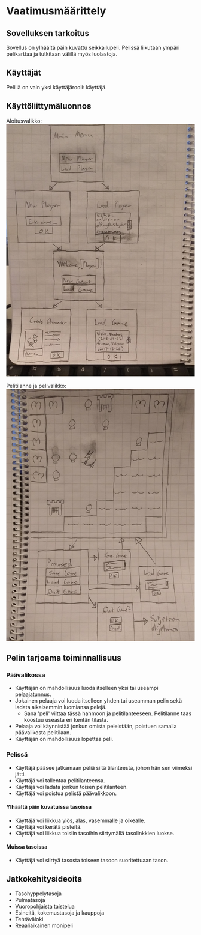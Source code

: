 ﻿# Vaatimusmäärittely

## Sovelluksen tarkoitus

Sovellus on ylhäältä päin kuvattu seikkailupeli. Pelissä liikutaan ympäri pelikarttaa ja tutkitaan välillä myös luolastoja.

## Käyttäjät

Pelillä on vain yksi käyttäjärooli: käyttäjä.

## Käyttöliittymäluonnos

Aloitusvalikko:  
![UI luonnos 1](/dokumentaatio/kuvat/uiLuonnos1.jpg)

Pelitilanne ja pelivalikko:  
![UI luonnos 2](/dokumentaatio/kuvat/uiLuonnos2.jpg)

## Pelin tarjoama toiminnallisuus

### Päävalikossa

* Käyttäjän on mahdollisuus luoda itselleen yksi tai useampi pelaajatunnus.
* Jokainen pelaaja voi luoda itselleen yhden tai useamman pelin sekä ladata aikaisemmin luomiansa pelejä.
  * Sana 'peli' viittaa tässä hahmoon ja pelitilanteeseen. Pelitilanne taas koostuu useasta eri kentän tilasta.
* Pelaaja voi käynnistää jonkun omista peleistään, poistuen samalla päävalikosta pelitilaan.
* Käyttäjän on mahdollisuus lopettaa peli.

### Pelissä

* Käyttäjä pääsee jatkamaan peliä siitä tilanteesta, johon hän sen viimeksi jätti.
* Käyttäjä voi tallentaa pelitilanteensa.
* Käyttäjä voi ladata jonkun toisen pelitilanteen.
* Käyttäjä voi poistua pelistä päävalikkoon.

#### Ylhäältä päin kuvatuissa tasoissa

* Käyttäjä voi liikkua ylös, alas, vasemmalle ja oikealle.
* Käyttäjä voi kerätä pisteitä.
* Käyttäjä voi liikkua toisiin tasoihin siirtymällä tasolinkkien luokse.

#### Muissa tasoissa

* Käyttäjä voi siirtyä tasosta toiseen tasoon suoritettuaan tason.

## Jatkokehitysideoita

* Tasohyppelytasoja
* Pulmatasoja
* Vuoropohjaista taistelua
* Esineitä, kokemustasoja ja kauppoja
* Tehtäväloki
* Reaaliaikainen monipeli

